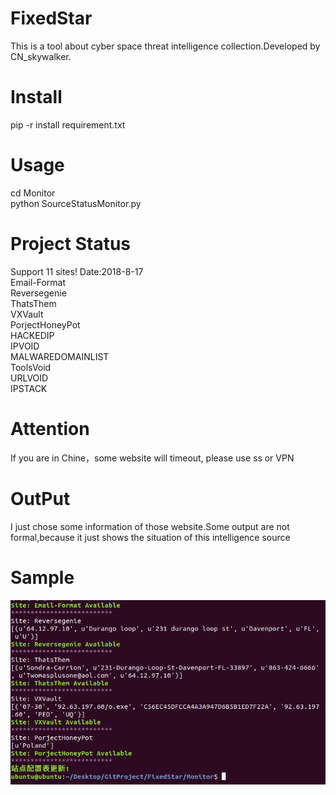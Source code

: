 # FixedStar
This is a tool about cyber space threat intelligence collection.Developed by CN_skywalker.
# Install
pip -r install requirement.txt
# Usage
cd Monitor\
python SourceStatusMonitor.py
# Project Status
Support 11 sites! Date:2018-8-17\
Email-Format\
Reversegenie\
ThatsThem\
VXVault\
PorjectHoneyPot\
HACKEDIP\
IPVOID\
MALWAREDOMAINLIST\
ToolsVoid\
URLVOID\
IPSTACK

# Attention
If you are in Chine，some website will timeout, please use ss or VPN 
# OutPut
I just chose some information of those website.Some output are not formal,because it just shows the situation of this intelligence source 
# Sample
![](https://github.com/skyWalker1997/FixedStar/blob/master/Output.png)
